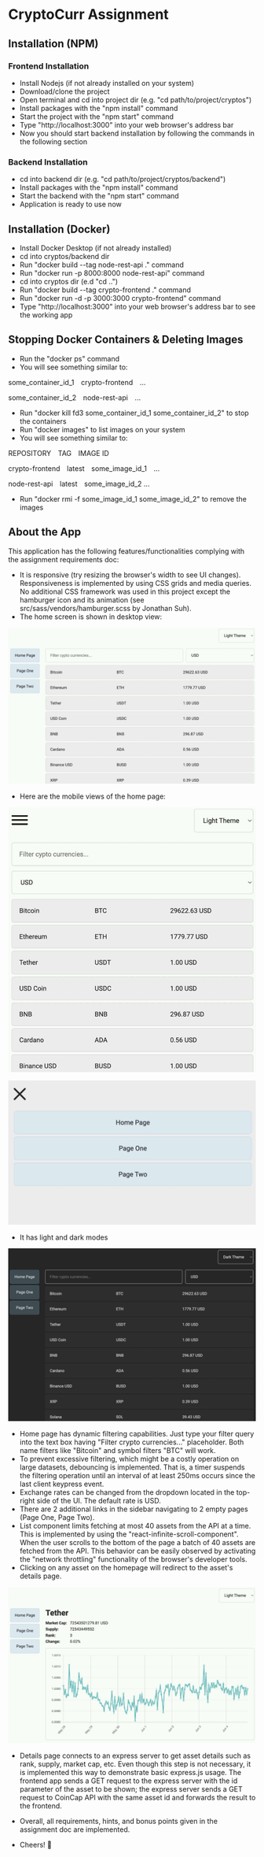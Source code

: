 # CryptoCurr Assignment
## Installation (NPM)

### Frontend Installation
- Install Nodejs (if not already installed on your system)
- Download/clone the project
- Open terminal and cd into project dir (e.g. "cd path/to/project/cryptos")
- Install packages with the "npm install" command
- Start the project with the "npm start" command
- Type "http://localhost:3000" into your web browser's address bar
- Now you should start backend installation by following the commands in the following section

### Backend Installation
- cd into backend dir (e.g. "cd path/to/project/cryptos/backend")
- Install packages with the "npm install" command
- Start the backend with the "npm start" command
- Application is ready to use now

## Installation (Docker)
- Install Docker Desktop (if not already installed)
- cd into cryptos/backend dir
- Run "docker build --tag node-rest-api ." command
- Run "docker run -p 8000:8000 node-rest-api" command
- cd into cryptos dir (e.d "cd ..")
- Run "docker build --tag crypto-frontend ." command
- Run "docker run -d -p 3000:3000 crypto-frontend" command
- Type "http://localhost:3000" into your web browser's address bar to see the working app

## Stopping Docker Containers & Deleting Images
- Run the "docker ps" command
- You will see something similar to:

some_container_id_1&emsp;crypto-frontend&emsp;...

some_container_id_2&emsp;node-rest-api&emsp;...

- Run "docker kill fd3 some_container_id_1 some_container_id_2" to stop the containers
- Run "docker images" to list images on your system
- You will see something similar to:

REPOSITORY&emsp;TAG&emsp;IMAGE ID       

crypto-frontend&emsp;latest&emsp;some_image_id_1&emsp;...

node-rest-api&emsp;latest&emsp;some_image_id_2   ...


- Run "docker  rmi -f some_image_id_1 some_image_id_2" to remove the images

## About the App
This application has the following features/functionalities complying with the assignment requirements doc:


- It is responsive (try resizing the browser's width to see UI changes). Responsiveness is implemented by using CSS grids and media queries. No additional CSS framework was used in this project except the hamburger icon and its animation (see src/sass/vendors/hamburger.scss by Jonathan Suh). 
- The home screen is shown in desktop view:

![Home light web](ui_demo_images/home_light_web.jpg)

- Here are the mobile views of the home page:

![Home light mobile](ui_demo_images/home_light_mobile.jpg)

![Home mobile nav](ui_demo_images/home_mobile_nav.jpg)

- It has light and dark modes

![Home dark web](ui_demo_images/home_dark_web.jpg)

- Home page has dynamic filtering capabilities. Just type your filter query into the text box having "Filter crypto currencies..." placeholder. Both name filters like "Bitcoin" and symbol filters "BTC" will work.
- To prevent excessive filtering, which might be a costly operation on large datasets, debouncing is implemented. That is, a timer suspends the filtering operation until an interval of at least 250ms occurs since the last client keypress event.
- Exchange rates can be changed from the dropdown located in the top-right side of the UI. The default rate is USD.
- There are 2 additional links in the sidebar navigating to 2 empty pages (Page One, Page Two).
- List component limits fetching at most 40 assets from the API at a time. This is implemented by using the "react-infinite-scroll-component". When the user scrolls to the bottom of the page a batch of 40 assets are fetched from the API. This behavior can be easily observed by activating the "network throttling" functionality of the browser's developer tools.
- Clicking on any asset on the homepage will redirect to the asset's details page.

![Home light web](ui_demo_images/crypto_details.jpg)

- Details page connects to an express server to get asset details such as rank, supply, market cap, etc. Even though this step is not necessary, it is implemented this way to demonstrate basic express.js usage. The frontend app sends a GET request to the express server with the id parameter of the asset to be shown; the express server sends a GET request to CoinCap API with the same asset id and forwards the result to the frontend.

- Overall, all requirements, hints, and bonus points given in the assignment doc are implemented. 
- Cheers! :pray:
